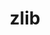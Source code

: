 ---
title: "zlib"
layout: cache
categories: [package, v0.21.2]
meta: {"versions": ["1.3"], "compilers": ["cce@=15.0.1", "gcc@=11.4.0"], "oss": ["rhel8", "ubuntu20.04"], "platforms": ["linux"], "targets": ["neoverse_v1", "zen4"], "stacks": ["e4s-cray-rhel", "e4s-neoverse_v1", "root"], "num_specs": 2, "num_specs_by_stack": {"e4s-cray-rhel": 1, "root": 2, "e4s-neoverse_v1": 1}}
spec_details: [{"hash": "wb3vqgcpcml5kybhgphskcdoobhp7sfp", "compiler": "cce@=15.0.1", "versions": ["1.3"], "os": "rhel8", "platform": "linux", "target": "zen4", "variants": ["build_system=makefile", "+optimize", "+pic", "+shared"], "stacks": ["e4s-cray-rhel", "root"], "size": "-", "tarball": "https://binaries.spack.io/v0.21.2/build_cache/linux-rhel8-zen4/cce-15.0.1/zlib-1.3/linux-rhel8-zen4-cce-15.0.1-zlib-1.3-wb3vqgcpcml5kybhgphskcdoobhp7sfp.spack"}, {"hash": "crcq3p2rshgslfenkjmpsdycpygzrsoz", "compiler": "gcc@=11.4.0", "versions": ["1.3"], "os": "ubuntu20.04", "platform": "linux", "target": "neoverse_v1", "variants": ["build_system=makefile", "+optimize", "+pic", "+shared"], "stacks": ["e4s-neoverse_v1", "root"], "size": "-", "tarball": "https://binaries.spack.io/v0.21.2/build_cache/linux-ubuntu20.04-neoverse_v1/gcc-11.4.0/zlib-1.3/linux-ubuntu20.04-neoverse_v1-gcc-11.4.0-zlib-1.3-crcq3p2rshgslfenkjmpsdycpygzrsoz.spack"}]
---